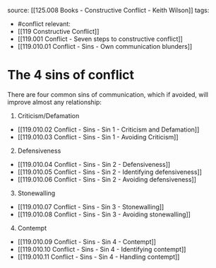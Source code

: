 source: [[125.008 Books - Constructive Conflict - Keith Wilson]]
tags:
- #conflict 
relevant:
- [[119 Constructive Conflict]]
- [[119.001 Conflict - Seven steps to constructive conflict]]
- [[119.010.01 Conflict - Sins - Own communication blunders]]

# The 4 sins of conflict

There are four common sins of communication, which if avoided, will improve almost any relationship:

1. Criticism/Defamation
- [[119.010.02 Conflict - Sins - Sin 1 - Criticism and Defamation]]
- [[119.010.03 Conflict - Sins - Sin 1 - Avoiding Criticism]]
2. Defensiveness
- [[119.010.04 Conflict - Sins - Sin 2 - Defensiveness]]
- [[119.010.05 Conflict - Sins - Sin 2 - Identifying defensiveness]]
- [[119.010.06 Conflict - Sins - Sin 2 - Avoiding defensiveness]]
3. Stonewalling
- [[119.010.07 Conflict - Sins - Sin 3 - Stonewalling]]
- [[119.010.08 Conflict - Sins - Sin 3 - Avoiding stonewalling]]
4. Contempt
- [[119.010.09 Conflict - Sins - Sin 4 - Contempt]]
- [[119.010.10 Conflict - Sins - Sin 4 - Identifying contempt]]
- [[119.010.11 Conflict - Sins - Sin 4 - Handling contempt]]